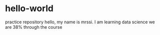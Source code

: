 # hello-world
practice repository
hello, my name is mrssi. I am learning data science
we are 38% through the course
